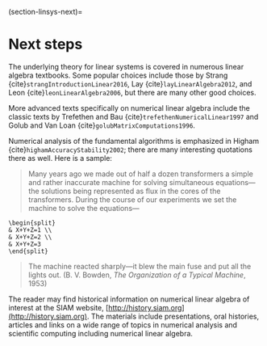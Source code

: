(section-linsys-next)=
# Next steps

The underlying theory for linear systems is covered in numerous linear algebra textbooks.  Some popular choices include those by Strang {cite}`strangIntroductionLinear2016`, Lay {cite}`layLinearAlgebra2012`, and Leon {cite}`leonLinearAlgebra2006`, but there are many other good choices.

More advanced texts specifically on numerical linear algebra include the classic texts by Trefethen and Bau {cite}`trefethenNumericalLinear1997` and Golub and Van Loan {cite}`golubMatrixComputations1996`.

Numerical analysis of the fundamental algorithms is emphasized in Higham {cite}`highamAccuracyStability2002`; there are many interesting quotations there as well.  Here is a sample:

> Many years ago we made out of half a dozen transformers a simple and rather inaccurate machine for solving simultaneous equations—the solutions being represented as flux in the cores of the transformers.  During the course of our experiments we set the machine to solve the equations—

```{math}
\begin{split}
& X+Y+Z=1 \\
& X+Y+Z=2 \\
& X+Y+Z=3
\end{split}
```

> The machine reacted sharply—it blew the main fuse and put all the lights out. (B. V. Bowden, *The Organization of a Typical Machine*, 1953)

The reader may find historical information on numerical linear algebra of interest at the SIAM website, [http://history.siam.org](http://history.siam.org).  The materials include presentations, oral histories, articles and links on a wide range of topics in numerical analysis and scientific computing including numerical linear algebra.
